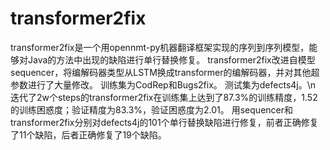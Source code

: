 # transformer2fix
transformer2fix是一个用opennmt-py机器翻译框架实现的序列到序列模型，能够对Java的方法中出现的缺陷进行单行替换修复。
transformer2fix改进自模型sequencer，将编解码器类型从LSTM换成transformer的编解码器，并对其他超参数进行了大量修改。
训练集为CodRep和Bugs2fix。
测试集为defects4j。\n
迭代了2w个steps的transformer2fix在训练集上达到了87.3%的训练精度，1.52的训练困惑度；验证精度为83.3%，验证困惑度为2.01。
用sequencer和transformer2fix分别对defects4j的101个单行替换缺陷进行修复，前者正确修复了11个缺陷，后者正确修复了19个缺陷。

